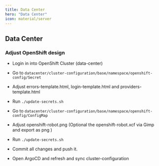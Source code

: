 ```yaml
---
title: Data Center
hero: "Data Center"
icon: material/server
---
```

## Data Center

### Adjust OpenShift design

* Login in into OpenShift Cluster (data-center)

* Go to `datacenter/cluster-configuration/base/namespace/openshift-config/Secret`
* Adjust errors-template.html, login-template.html and providers-template.html
* Run `./update-secrets.sh`

* Go to `datacenter/cluster-configuration/base/namespace/openshift-config/ConfigMap`
* Adjust openshift-robot.png (Optional the openshift-robot.xcf via Gimp and export as png )
* Run `./update-secrets.sh`


* Commit all changes and push it.
* Open ArgoCD and refresh and sync cluster-configuration 
